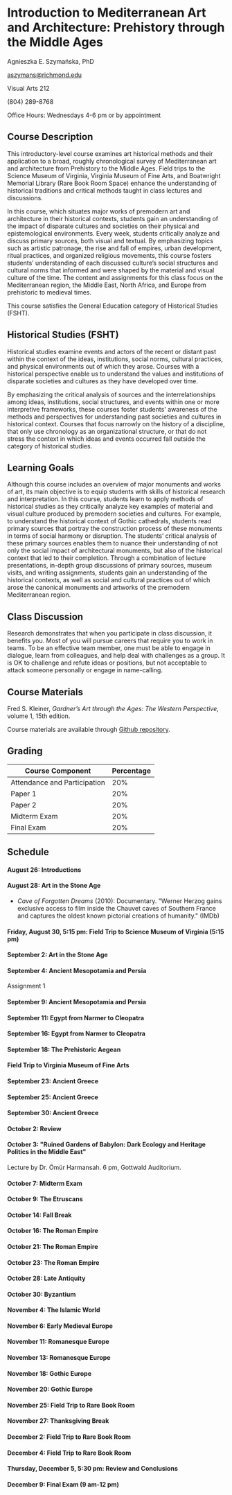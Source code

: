 # Introduction to Mediterranean Art and Architecture: Prehistory through the Middle Ages

Agnieszka E. Szymańska, PhD

aszymans@richmond.edu

Visual Arts 212

(804) 289-8768

Office Hours: Wednesdays 4-6 pm or by appointment

## Course Description
This introductory-level course examines art historical methods and their application to a broad, roughly chronological survey of Mediterranean art and architecture from Prehistory to the Middle Ages. Field trips to the Science Museum of Virginia, Virginia Museum of Fine Arts, and Boatwright Memorial Library (Rare Book Room Space) enhance the understanding of historical traditions and critical methods taught in class lectures and discussions.

In this course, which situates major works of premodern art and architecture in their historical contexts, students gain an understanding of the impact of disparate cultures and societies on their physical and epistemological environments. Every week, students critically analyze and discuss primary sources, both visual and textual. By emphasizing topics such as artistic 
patronage, the rise and fall of empires, urban development, ritual practices, and organized religious movements, this course fosters students’ understanding of each discussed culture’s social structures and cultural norms that informed and were shaped by the material and visual culture of the time. The content and assignments for this class focus on the Mediterranean region, the Middle East, North Africa, and Europe from prehistoric to medieval times.

This course satisfies the General Education category of Historical Studies (FSHT).

## Historical Studies (FSHT)
Historical studies examine events and actors of the recent or distant past within the context of the ideas, institutions, social norms, cultural practices, and physical environments out of which they arose. Courses with a historical perspective enable us to understand the values and institutions of disparate societies and cultures as they have developed over time.

By emphasizing the critical analysis of sources and the interrelationships among ideas, institutions, social structures, and events within one or more interpretive frameworks, these courses foster students' awareness of the methods and perspectives for understanding past societies and cultures in historical context. Courses that focus narrowly on the history of a discipline, that only use chronology as an organizational structure, or that do not stress the context in which ideas and events occurred fall outside the category of historical studies.

## Learning Goals
Although this course includes an overview of major monuments and works of art, its main objective is to equip students with skills of historical research and interpretation. In this course, students learn to apply methods of historical studies as they critically analyze key examples of material and visual culture produced by premodern societies and cultures. For example, to understand the historical context of Gothic cathedrals, students read primary sources that portray the construction process of these monuments in terms of social harmony or disruption. The students’ critical analysis of these primary sources enables them to nuance their understanding of not only the social impact of architectural monuments, but also of the historical context that led to their completion. Through a combination of lecture presentations, in-depth group discussions of primary sources, museum visits, and writing assignments, students gain an understanding of the historical contexts, as well as social and cultural practices out of which arose the canonical monuments and artworks of the premodern Mediterranean region.

## Class Discussion
Research demonstrates that when you participate in class discussion, it benefits you. Most of you will pursue careers that require you to work in teams. To be an effective team member, one must be able to engage in dialogue, learn from colleagues, and help deal with challenges as a group. It is OK to challenge and refute ideas or positions, but not acceptable to attack someone personally or engage in name-calling.

## Course Materials
Fred S. Kleiner, _Gardner’s Art through the Ages: The Western Perspective_, volume 1, 15th edition.

Course materials are available through [Github repository](https://github.com/aeszyman/ARTH121).

## Grading
| Course Component | Percentage |
| ------------- | ------------- |
| Attendance and Participation | 20% |
| Paper 1 | 20% |
| Paper 2 | 20% |
| Midterm Exam | 20% |
| Final Exam | 20% |

## Schedule
#### August 26: Introductions
#### August 28: Art in the Stone Age
* _Cave of Forgotten Dreams_ (2010): Documentary. "Werner Herzog gains exclusive access to film inside the Chauvet caves of Southern France and captures the oldest known pictorial creations of humanity." (IMDb)
#### Friday, August 30, 5:15 pm: Field Trip to Science Museum of Virginia (5:15 pm)
#### September 2: Art in the Stone Age
#### September 4: Ancient Mesopotamia and Persia

Assignment 1
#### September 9: Ancient Mesopotamia and Persia
#### September 11: Egypt from Narmer to Cleopatra
#### September 16: Egypt from Narmer to Cleopatra
#### September 18: The Prehistoric Aegean
#### Field Trip to Virginia Museum of Fine Arts
#### September 23: Ancient Greece
#### September 25: Ancient Greece
#### September 30: Ancient Greece
#### October 2: Review
#### October 3: "Ruined Gardens of Babylon: Dark Ecology and Heritage Politics in the Middle East"
Lecture by Dr. Ömür Harmansah. 6 pm, Gottwald Auditorium.
#### October 7: Midterm Exam
#### October 9: The Etruscans
#### October 14: Fall Break
#### October 16: The Roman Empire
#### October 21: The Roman Empire
#### October 23: The Roman Empire
#### October 28: Late Antiquity
#### October 30: Byzantium
#### November 4: The Islamic World
#### November 6: Early Medieval Europe
#### November 11: Romanesque Europe
#### November 13: Romanesque Europe
#### November 18: Gothic Europe
#### November 20: Gothic Europe
#### November 25: Field Trip to Rare Book Room
#### November 27: Thanksgiving Break
#### December 2: Field Trip to Rare Book Room
#### December 4: Field Trip to Rare Book Room
#### Thursday, December 5, 5:30 pm: Review and Conclusions
#### December 9: Final Exam (9 am-12 pm)
